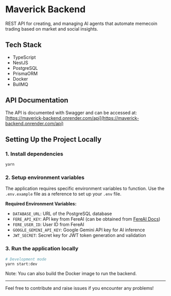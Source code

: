 # Maverick Backend

REST API for creating, and managing AI agents that automate memecoin trading based on market and social insights.

## Tech Stack

- TypeScript
- NestJS
- PostgreSQL
- PrismaORM
- Docker
- BullMQ

## API Documentation

The API is documented with Swagger and can be accessed at:
[https://maverick-backend.onrender.com/api](https://maverick-backend.onrender.com/api)

## Setting Up the Project Locally

### 1. Install dependencies

```bash
yarn
```

### 2. Setup environment variables

The application requires specific environment variables to function. Use the `.env.example` file as a reference to set up your `.env` file.

**Required Environment Variables:**

- `DATABASE_URL`: URL of the PostgreSQL database
- `FERE_API_KEY`: API key from FereAI (can be obtained from [FereAI Docs](https://docs.fereai.xyz/docs/api/api_access))
- `FERE_USER_ID`: User ID from FereAI
- `GOOGLE_GEMINI_API_KEY`: Google Gemini API key for AI inference
- `JWT_SECRET`: Secret key for JWT token generation and validation

### 3. Run the application locally

```bash
# Development mode
yarn start:dev
```

Note: You can also build the Docker image to run the backend.

---

Feel free to contribute and raise issues if you encounter any problems!
